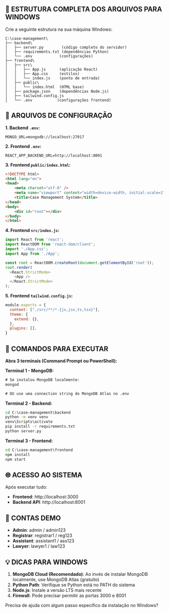 ## **📁 ESTRUTURA COMPLETA DOS ARQUIVOS PARA WINDOWS**

Crie a seguinte estrutura na sua máquina Windows:

```
C:\case-management\
├── backend\
│   ├── server.py        (código completo do servidor)
│   ├── requirements.txt (dependências Python)
│   └── .env            (configurações)
├── frontend\
│   ├── src\
│   │   ├── App.js      (aplicação React)
│   │   ├── App.css     (estilos)
│   │   └── index.js    (ponto de entrada)
│   ├── public\
│   │   └── index.html  (HTML base)
│   ├── package.json    (dependências Node.js)
│   ├── tailwind.config.js
│   └── .env           (configurações frontend)
```

## **🔧 ARQUIVOS DE CONFIGURAÇÃO**

**1. Backend `.env`:**
```env
MONGO_URL=mongodb://localhost:27017
```

**2. Frontend `.env`:**
```env
REACT_APP_BACKEND_URL=http://localhost:8001
```

**3. Frontend `public/index.html`:**
```html
<!DOCTYPE html>
<html lang="en">
<head>
    <meta charset="utf-8" />
    <meta name="viewport" content="width=device-width, initial-scale=1" />
    <title>Case Management System</title>
</head>
<body>
    <div id="root"></div>
</body>
</html>
```

**4. Frontend `src/index.js`:**
```javascript
import React from 'react';
import ReactDOM from 'react-dom/client';
import './App.css';
import App from './App';

const root = ReactDOM.createRoot(document.getElementById('root'));
root.render(
  <React.StrictMode>
    <App />
  </React.StrictMode>
);
```

**5. Frontend `tailwind.config.js`:**
```javascript
module.exports = {
  content: ["./src/**/*.{js,jsx,ts,tsx}"],
  theme: {
    extend: {},
  },
  plugins: [],
}
```

## **🚀 COMANDOS PARA EXECUTAR**

**Abra 3 terminais (Command Prompt ou PowerShell):**

**Terminal 1 - MongoDB:**
```cmd
# Se instalou MongoDB localmente:
mongod

# OU use uma connection string do MongoDB Atlas no .env
```

**Terminal 2 - Backend:**
```cmd
cd C:\case-management\backend
python -m venv venv
venv\Scripts\activate
pip install -r requirements.txt
python server.py
```

**Terminal 3 - Frontend:** 
```cmd
cd C:\case-management\frontend
npm install
npm start
```

## **🌐 ACESSO AO SISTEMA**

Após executar tudo:
- **Frontend**: http://localhost:3000
- **Backend API**: http://localhost:8001

## **👤 CONTAS DEMO**
- **Admin**: admin / admin123
- **Registrar**: registrar1 / reg123  
- **Assistant**: assistant1 / ass123
- **Lawyer**: lawyer1 / law123

## **💡 DICAS PARA WINDOWS**

1. **MongoDB Cloud (Recomendado)**: Ao invés de instalar MongoDB localmente, use MongoDB Atlas (gratuito)
2. **Python Path**: Verifique se Python está no PATH do sistema
3. **Node.js**: Instale a versão LTS mais recente
4. **Firewall**: Pode precisar permitir as portas 3000 e 8001

Precisa de ajuda com algum passo específico da instalação no Windows?
